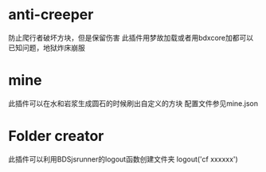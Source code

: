 # anti-creeper
防止爬行者破坏方块，但是保留伤害
此插件用梦故加载或者用bdxcore加都可以
已知问题，地狱炸床崩服
# mine
此插件可以在水和岩浆生成圆石的时候刷出自定义的方块
配置文件参见mine.json
# Folder creator
此插件可以利用BDSjsrunner的logout函数创建文件夹
logout('cf xxxxxx')
